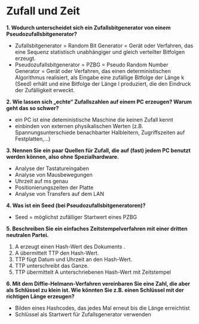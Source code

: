 # Zufall und Zeit

**1. Wodurch unterscheidet sich ein Zufallsbitgenerator von einem Pseudozufallsbitgenerator?**
* Zufallsbitgenerator = Random Bit Generator = Gerät oder Verfahren, das eine Sequenz statistisch unabhängiger und gleich verteilter Bitfolgen erzeugt.
* Pseudozufallsbitgenerator = PZBG = Pseudo Random Number Generator = Gerät oder Verfahren, das einen deterministischen Algorithmus realisiert, als Eingabe eine zufällige Bitfolge der Länge k (Seed) erhält und eine Bitfolge der Länge l produziert, die den Eindruck der Zufälligkeit erweckt. 

**2. Wie lassen sich „echte“ Zufallszahlen auf einem PC erzeugen? Warum geht das so schwer?**
* ein PC ist eine deteministische Maschine die keinen Zufall kennt 
* einbinden von externen physikalischen Werten (z.B. Spannungsunterschiede benachbarter Halbleitern, Zugriffszeiten auf Festplatten,...)

**3. Nennen Sie ein paar Quellen für Zufall, die auf (fast) jedem PC benutzt werden können, also ohne Spezialhardware.**
* Analyse der Tastatureingaben
* Analyse von Mausbewegungen
* Uhrzeit auf ms genau
* Positionierungszeiten der Platte
* Analyse von Transfers auf dem LAN

**4. Was ist ein Seed (bei Pseudozufallsbitgeneratoren)?**
* Seed = möglichst zufälliger Startwert eines PZBG 

**5. Beschreiben Sie ein einfaches Zeitstempelverfahren mit einer dritten neutralen Partei.**

1. A erzeugt einen Hash-Wert des Dokuments .
2. A übermittelt TTP den Hash-Wert.
3. TTP fügt Datum und Uhrzeit an den Hash-Wert.
4. TTP unterschreibt das Ganze.
5. TTP übermittelt A unterschriebenen Hash-Wert mit Zeitstempel

**6. Mit dem Diffie-Helmann-Verfahren vereinbaren Sie eine Zahl, die aber als Schlüssel zu klein ist. Wie könnten Sie z.B. einen Schlüssel mit der richtigen Länge erzeugen?**
* Bilden eines Hashcodes, das jedes Mal erneut bis die Länge erreichtist
* Schlüssel als Startwert für Zufallsgenerator verwenden